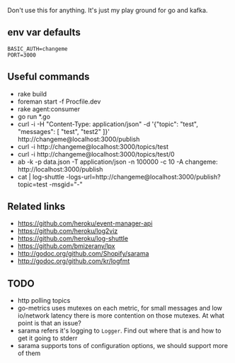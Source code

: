 Don't use this for anything. It's just my play ground for go and kafka.

## env var defaults

```
BASIC_AUTH=changeme
PORT=3000
```

## Useful commands

* rake build
* foreman start -f Procfile.dev
* rake agent:consumer
* go run *.go
* curl -i -H "Content-Type: application/json" -d '{"topic": "test", "messages": [ "test", "test2" ]}' http://changeme@localhost:3000/publish
* curl -i http://changeme@localhost:3000/topics/test
* curl -i http://changeme@localhost:3000/topics/test/0
* ab -k -p data.json -T application/json -n 100000 -c 10 -A changeme: http://localhost:3000/publish
* cat | log-shuttle -logs-url=http://changeme@localhost:3000/publish?topic=test -msgid="-"

## Related links

* https://github.com/heroku/event-manager-api
* https://github.com/heroku/log2viz
* https://github.com/heroku/log-shuttle
* https://github.com/bmizerany/lpx
* http://godoc.org/github.com/Shopify/sarama
* http://godoc.org/github.com/kr/logfmt

## TODO

* http polling topics
* go-metrics uses mutexes on each metric, for small messages and low io/network
  latency there is more contention on those mutexes. At what point is that an issue?
* sarama refers it's logging to `Logger`. Find out where that is and how to get it going
  to stderr
* sarama supports tons of configuration options, we should support more of them
